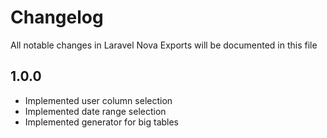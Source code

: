 # Changelog

All notable changes in Laravel Nova Exports will be documented in this file

## 1.0.0
- Implemented user column selection
- Implemented date range selection
- Implemented generator for big tables
